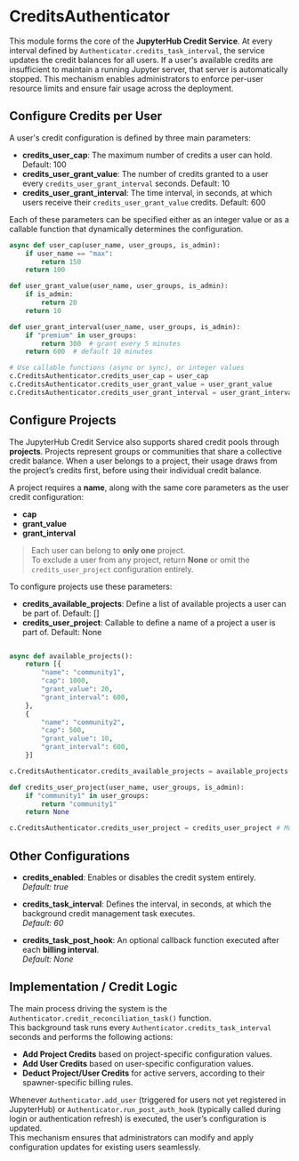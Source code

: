 # CreditsAuthenticator

This module forms the core of the **JupyterHub Credit Service**. At every interval defined by `Authenticator.credits_task_interval`, the service updates the credit balances for all users. If a user's available credits are insufficient to maintain a running Jupyter server, that server is automatically stopped. This mechanism enables administrators to enforce per-user resource limits and ensure fair usage across the deployment.  

## Configure Credits per User

A user's credit configuration is defined by three main parameters:

- **credits_user_cap**: The maximum number of credits a user can hold. Default: 100
- **credits_user_grant_value**: The number of credits granted to a user every `credits_user_grant_interval` seconds. Default: 10
- **credits_user_grant_interval**: The time interval, in seconds, at which users receive their `credits_user_grant_value` credits. Default: 600

Each of these parameters can be specified either as an integer value or as a callable function that dynamically determines the configuration.

```python
async def user_cap(user_name, user_groups, is_admin):
    if user_name == "max":
        return 150
    return 100

def user_grant_value(user_name, user_groups, is_admin):
    if is_admin:
        return 20
    return 10

def user_grant_interval(user_name, user_groups, is_admin):
    if "premium" in user_groups:
        return 300  # grant every 5 minutes
    return 600  # default 10 minutes

# Use callable functions (async or sync), or integer values
c.CreditsAuthenticator.credits_user_cap = user_cap
c.CreditsAuthenticator.credits_user_grant_value = user_grant_value
c.CreditsAuthenticator.credits_user_grant_interval = user_grant_interval
```

## Configure Projects

The JupyterHub Credit Service also supports shared credit pools through **projects**. Projects represent groups or communities that share a collective credit balance. When a user belongs to a project, their usage draws from the project’s credits first, before using their individual credit balance.

A project requires a **name**, along with the same core parameters as the user credit configuration:  
- **cap**  
- **grant_value**  
- **grant_interval**

> Each user can belong to **only one** project.  
> To exclude a user from any project, return **None** or omit the `credits_user_project` configuration entirely.

To configure projects use these parameters:
- **credits_available_projects**: Define a list of available projects a user can be part of. Default: []
- **credits_user_project**: Callable to define a name of a project a user is part of. Default: None

```python

async def available_projects():
    return [{
        "name": "community1",
        "cap": 1000,
        "grant_value": 20,
        "grant_interval": 600,
    },
    {
        "name": "community2",
        "cap": 500,
        "grant_value": 10,
        "grant_interval": 600,
    }]

c.CreditsAuthenticator.credits_available_projects = available_projects # List of dicts or a (async) callable

def credits_user_project(user_name, user_groups, is_admin):
    if "community1" in user_groups:
        return "community1"
    return None

c.CreditsAuthenticator.credits_user_project = credits_user_project # Must be a callable

```

## Other Configurations

- **credits_enabled**: Enables or disables the credit system entirely.  
  *Default: true*

- **credits_task_interval**: Defines the interval, in seconds, at which the background credit management task executes.  
  *Default: 60*

- **credits_task_post_hook**: An optional callback function executed after each **billing interval**.  
  *Default: None*


## Implementation / Credit Logic

The main process driving the system is the `Authenticator.credit_reconciliation_task()` function.  
This background task runs every `Authenticator.credits_task_interval` seconds and performs the following actions:

- **Add Project Credits** based on project-specific configuration values.  
- **Add User Credits** based on user-specific configuration values.  
- **Deduct Project/User Credits** for active servers, according to their spawner-specific billing rules.

Whenever `Authenticator.add_user` (triggered for users not yet registered in JupyterHub) or `Authenticator.run_post_auth_hook` (typically called during login or authentication refresh) is executed, the user’s configuration is updated.  
This mechanism ensures that administrators can modify and apply configuration updates for existing users seamlessly.
